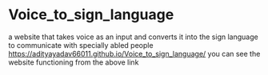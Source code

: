 # Voice_to_sign_language
a website that takes voice as an input and converts it into the sign language to communicate with specially abled people
https://adityayadav66011.github.io/Voice_to_sign_language/
you can see the website functioning from the above link
